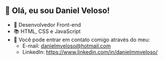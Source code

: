 ## 👋 Olá, eu sou Daniel Veloso!

- 👀 Desenvolvedor Front-end
- 📚 HTML, CSS e JavaScript
- 💬 Você pode entrar em contato comigo através do meu: 
    - E-mail: danielmveloso@hotmail.com
    - LinkedIn: https://www.linkedin.com/in/danielmmveloso/


